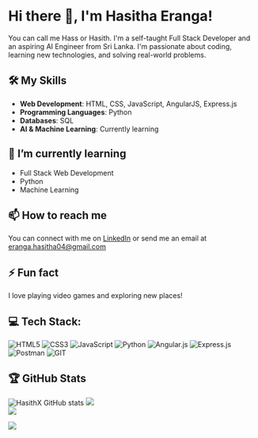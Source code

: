 # Hi there 👋, I'm Hasitha Eranga!

You can call me Hass or Hasith. I'm a self-taught Full Stack Developer and an aspiring AI Engineer from Sri Lanka. I'm passionate about coding, learning new technologies, and solving real-world problems.

## 🛠️ My Skills

- **Web Development**: HTML, CSS, JavaScript, AngularJS, Express.js
- **Programming Languages**: Python
- **Databases**: SQL
- **AI & Machine Learning**: Currently learning

## 🌱 I’m currently learning

- Full Stack Web Development
- Python
- Machine Learning

## 📫 How to reach me

You can connect with me on [LinkedIn](https://www.linkedin.com/in/hasitha-eranga-6b6536288/) or send me an email at eranga.hasitha04@gmail.com

## ⚡ Fun fact

I love playing video games and exploring new places!

## 💻 Tech Stack:

![HTML5](https://img.shields.io/badge/html5-%23E34F26.svg?style=for-the-badge&logo=html5&logoColor=white) 
![CSS3](https://img.shields.io/badge/css3-%231572B6.svg?style=for-the-badge&logo=css3&logoColor=white) 
![JavaScript](https://img.shields.io/badge/javascript-%23323330.svg?style=for-the-badge&logo=javascript&logoColor=%23F7DF1E) 
![Python](https://img.shields.io/badge/python-3670A0?style=for-the-badge&logo=python&logoColor=ffdd54) 
![Angular.js](https://img.shields.io/badge/angular.js-%23E23237.svg?style=for-the-badge&logo=angularjs&logoColor=white) 
![Express.js](https://img.shields.io/badge/express.js-%23404d59.svg?style=for-the-badge&logo=express&logoColor=%2361DAFB) 
![Postman](https://img.shields.io/badge/Postman-FF6C37?style=for-the-badge&logo=postman&logoColor=white) 
![GIT](https://img.shields.io/badge/Git-fc6d26?style=for-the-badge&logo=git&logoColor=white) 
<!--END_SECTION:waka-->

## 🏆 GitHub Stats

![HasithX GitHub stats](https://github-readme-stats.vercel.app/api?username=HasithX&show_icons=true&theme=radical)
![](https://github-readme-streak-stats.herokuapp.com/?user=HasithX&theme=radical&hide_border=true)<br/>
![](https://github-readme-stats.vercel.app/api/top-langs/?username=HasithX&theme=radical&hide_border=true&include_all_commits=true&count_private=true&layout=compact)



[![](https://visitcount.itsvg.in/api?id=HasithX&icon=1&color=12)](https://visitcount.itsvg.in)

